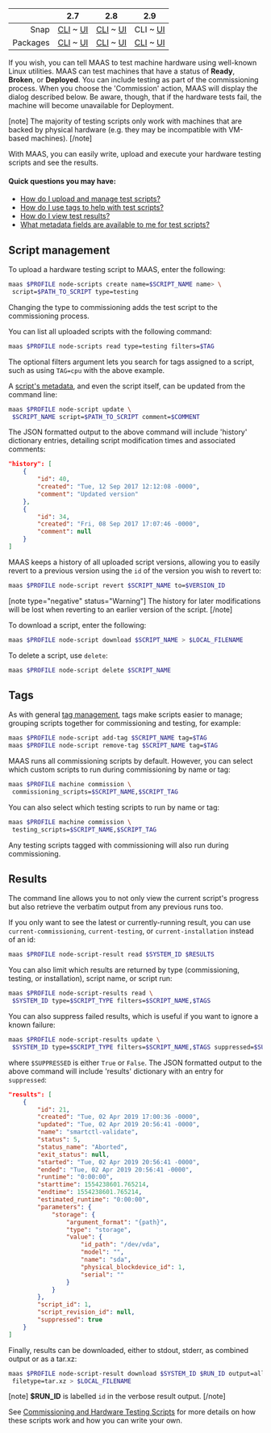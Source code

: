 <!-- deb-2-7-cli
||2.7|2.8|2.9|
|-----:|:-----:|:-----:|:-----:|
|Snap|[CLI](/t/hardware-testing-snap-2-7-cli/2670) ~ [UI](/t/hardware-testing-snap-2-7-ui/2671)|[CLI](/t/hardware-testing-snap-2-8-cli/2672) ~ [UI](/t/hardware-testing-snap-2-8-ui/2673)|[CLI](/t/hardware-testing-snap-2-9-cli/2674) ~ [UI](/t/hardware-testing-snap-2-9-ui/2675)|
|Packages|CLI ~ [UI](/t/hardware-testing-deb-2-7-ui/2677)|[CLI](/t/hardware-testing-deb-2-8-cli/2678) ~ [UI](/t/hardware-testing-deb-2-8-ui/2679)|[CLI](/t/hardware-testing-deb-2-9-cli/2680) ~ [UI](/t/hardware-testing-deb-2-9-ui/2681)|
 deb-2-7-cli -->

<!-- deb-2-7-ui
||2.7|2.8|2.9|
|-----:|:-----:|:-----:|:-----:|
|Snap|[CLI](/t/hardware-testing-snap-2-7-cli/2670) ~ [UI](/t/hardware-testing-snap-2-7-ui/2671)|[CLI](/t/hardware-testing-snap-2-8-cli/2672) ~ [UI](/t/hardware-testing-snap-2-8-ui/2673)|[CLI](/t/hardware-testing-snap-2-9-cli/2674) ~ [UI](/t/hardware-testing-snap-2-9-ui/2675)|
|Packages|[CLI](/t/hardware-testing-deb-2-7-cli/2676) ~ UI|[CLI](/t/hardware-testing-deb-2-8-cli/2678) ~ [UI](/t/hardware-testing-deb-2-8-ui/2679)|[CLI](/t/hardware-testing-deb-2-9-cli/2680) ~ [UI](/t/hardware-testing-deb-2-9-ui/2681)|
 deb-2-7-ui -->

<!-- deb-2-8-cli
||2.7|2.8|2.9|
|-----:|:-----:|:-----:|:-----:|
|Snap|[CLI](/t/hardware-testing-snap-2-7-cli/2670) ~ [UI](/t/hardware-testing-snap-2-7-ui/2671)|[CLI](/t/hardware-testing-snap-2-8-cli/2672) ~ [UI](/t/hardware-testing-snap-2-8-ui/2673)|[CLI](/t/hardware-testing-snap-2-9-cli/2674) ~ [UI](/t/hardware-testing-snap-2-9-ui/2675)|
|Packages|[CLI](/t/hardware-testing-deb-2-7-cli/2676) ~ [UI](/t/hardware-testing-deb-2-7-ui/2677)|CLI ~ [UI](/t/hardware-testing-deb-2-8-ui/2679)|[CLI](/t/hardware-testing-deb-2-9-cli/2680) ~ [UI](/t/hardware-testing-deb-2-9-ui/2681)|
 deb-2-8-cli -->

<!-- deb-2-8-ui
||2.7|2.8|2.9|
|-----:|:-----:|:-----:|:-----:|
|Snap|[CLI](/t/hardware-testing-snap-2-7-cli/2670) ~ [UI](/t/hardware-testing-snap-2-7-ui/2671)|[CLI](/t/hardware-testing-snap-2-8-cli/2672) ~ [UI](/t/hardware-testing-snap-2-8-ui/2673)|[CLI](/t/hardware-testing-snap-2-9-cli/2674) ~ [UI](/t/hardware-testing-snap-2-9-ui/2675)|
|Packages|[CLI](/t/hardware-testing-deb-2-7-cli/2676) ~ [UI](/t/hardware-testing-deb-2-7-ui/2677)|[CLI](/t/hardware-testing-deb-2-8-cli/2678) ~ UI|[CLI](/t/hardware-testing-deb-2-9-cli/2680) ~ [UI](/t/hardware-testing-deb-2-9-ui/2681)|
 deb-2-8-ui -->

<!-- deb-2-9-cli
||2.7|2.8|2.9|
|-----:|:-----:|:-----:|:-----:|
|Snap|[CLI](/t/hardware-testing-snap-2-7-cli/2670) ~ [UI](/t/hardware-testing-snap-2-7-ui/2671)|[CLI](/t/hardware-testing-snap-2-8-cli/2672) ~ [UI](/t/hardware-testing-snap-2-8-ui/2673)|[CLI](/t/hardware-testing-snap-2-9-cli/2674) ~ [UI](/t/hardware-testing-snap-2-9-ui/2675)|
|Packages|[CLI](/t/hardware-testing-deb-2-7-cli/2676) ~ [UI](/t/hardware-testing-deb-2-7-ui/2677)|[CLI](/t/hardware-testing-deb-2-8-cli/2678) ~ [UI](/t/hardware-testing-deb-2-8-ui/2679)|CLI ~ [UI](/t/hardware-testing-deb-2-9-ui/2681)|
 deb-2-9-cli -->

<!-- deb-2-9-ui
||2.7|2.8|2.9|
|-----:|:-----:|:-----:|:-----:|
|Snap|[CLI](/t/hardware-testing-snap-2-7-cli/2670) ~ [UI](/t/hardware-testing-snap-2-7-ui/2671)|[CLI](/t/hardware-testing-snap-2-8-cli/2672) ~ [UI](/t/hardware-testing-snap-2-8-ui/2673)|[CLI](/t/hardware-testing-snap-2-9-cli/2674) ~ [UI](/t/hardware-testing-snap-2-9-ui/2675)|
|Packages|[CLI](/t/hardware-testing-deb-2-7-cli/2676) ~ [UI](/t/hardware-testing-deb-2-7-ui/2677)|[CLI](/t/hardware-testing-deb-2-8-cli/2678) ~ [UI](/t/hardware-testing-deb-2-8-ui/2679)|[CLI](/t/hardware-testing-deb-2-9-cli/2680) ~ UI|
 deb-2-9-ui -->

<!-- snap-2-7-cli
||2.7|2.8|2.9|
|-----:|:-----:|:-----:|:-----:|
|Snap|CLI ~ [UI](/t/hardware-testing-snap-2-7-ui/2671)|[CLI](/t/hardware-testing-snap-2-8-cli/2672) ~ [UI](/t/hardware-testing-snap-2-8-ui/2673)|[CLI](/t/hardware-testing-snap-2-9-cli/2674) ~ [UI](/t/hardware-testing-snap-2-9-ui/2675)|
|Packages|[CLI](/t/hardware-testing-deb-2-7-cli/2676) ~ [UI](/t/hardware-testing-deb-2-7-ui/2677)|[CLI](/t/hardware-testing-deb-2-8-cli/2678) ~ [UI](/t/hardware-testing-deb-2-8-ui/2679)|[CLI](/t/hardware-testing-deb-2-9-cli/2680) ~ [UI](/t/hardware-testing-deb-2-9-ui/2681)|
 snap-2-7-cli -->

<!-- snap-2-7-ui
||2.7|2.8|2.9|
|-----:|:-----:|:-----:|:-----:|
|Snap|[CLI](/t/hardware-testing-snap-2-7-cli/2670) ~ UI|[CLI](/t/hardware-testing-snap-2-8-cli/2672) ~ [UI](/t/hardware-testing-snap-2-8-ui/2673)|[CLI](/t/hardware-testing-snap-2-9-cli/2674) ~ [UI](/t/hardware-testing-snap-2-9-ui/2675)|
|Packages|[CLI](/t/hardware-testing-deb-2-7-cli/2676) ~ [UI](/t/hardware-testing-deb-2-7-ui/2677)|[CLI](/t/hardware-testing-deb-2-8-cli/2678) ~ [UI](/t/hardware-testing-deb-2-8-ui/2679)|[CLI](/t/hardware-testing-deb-2-9-cli/2680) ~ [UI](/t/hardware-testing-deb-2-9-ui/2681)|
 snap-2-7-ui -->

<!-- snap-2-8-cli
||2.7|2.8|2.9|
|-----:|:-----:|:-----:|:-----:|
|Snap|[CLI](/t/hardware-testing-snap-2-7-cli/2670) ~ [UI](/t/hardware-testing-snap-2-7-ui/2671)|CLI ~ [UI](/t/hardware-testing-snap-2-8-ui/2673)|[CLI](/t/hardware-testing-snap-2-9-cli/2674) ~ [UI](/t/hardware-testing-snap-2-9-ui/2675)|
|Packages|[CLI](/t/hardware-testing-deb-2-7-cli/2676) ~ [UI](/t/hardware-testing-deb-2-7-ui/2677)|[CLI](/t/hardware-testing-deb-2-8-cli/2678) ~ [UI](/t/hardware-testing-deb-2-8-ui/2679)|[CLI](/t/hardware-testing-deb-2-9-cli/2680) ~ [UI](/t/hardware-testing-deb-2-9-ui/2681)|
 snap-2-8-cli -->

<!-- snap-2-8-ui
||2.7|2.8|2.9|
|-----:|:-----:|:-----:|:-----:|
|Snap|[CLI](/t/hardware-testing-snap-2-7-cli/2670) ~ [UI](/t/hardware-testing-snap-2-7-ui/2671)|[CLI](/t/hardware-testing-snap-2-8-cli/2672) ~ UI|[CLI](/t/hardware-testing-snap-2-9-cli/2674) ~ [UI](/t/hardware-testing-snap-2-9-ui/2675)|
|Packages|[CLI](/t/hardware-testing-deb-2-7-cli/2676) ~ [UI](/t/hardware-testing-deb-2-7-ui/2677)|[CLI](/t/hardware-testing-deb-2-8-cli/2678) ~ [UI](/t/hardware-testing-deb-2-8-ui/2679)|[CLI](/t/hardware-testing-deb-2-9-cli/2680) ~ [UI](/t/hardware-testing-deb-2-9-ui/2681)|
 snap-2-8-ui -->

||2.7|2.8|2.9|
|-----:|:-----:|:-----:|:-----:|
|Snap|[CLI](/t/hardware-testing-snap-2-7-cli/2670) ~ [UI](/t/hardware-testing-snap-2-7-ui/2671)|[CLI](/t/hardware-testing-snap-2-8-cli/2672) ~ [UI](/t/hardware-testing-snap-2-8-ui/2673)|CLI ~ [UI](/t/hardware-testing-snap-2-9-ui/2675)|
|Packages|[CLI](/t/hardware-testing-deb-2-7-cli/2676) ~ [UI](/t/hardware-testing-deb-2-7-ui/2677)|[CLI](/t/hardware-testing-deb-2-8-cli/2678) ~ [UI](/t/hardware-testing-deb-2-8-ui/2679)|[CLI](/t/hardware-testing-deb-2-9-cli/2680) ~ [UI](/t/hardware-testing-deb-2-9-ui/2681)|

<!-- snap-2-9-ui
||2.7|2.8|2.9|
|-----:|:-----:|:-----:|:-----:|
|Snap|[CLI](/t/hardware-testing-snap-2-7-cli/2670) ~ [UI](/t/hardware-testing-snap-2-7-ui/2671)|[CLI](/t/hardware-testing-snap-2-8-cli/2672) ~ [UI](/t/hardware-testing-snap-2-8-ui/2673)|[CLI](/t/hardware-testing-snap-2-9-cli/2674) ~ UI|
|Packages|[CLI](/t/hardware-testing-deb-2-7-cli/2676) ~ [UI](/t/hardware-testing-deb-2-7-ui/2677)|[CLI](/t/hardware-testing-deb-2-8-cli/2678) ~ [UI](/t/hardware-testing-deb-2-8-ui/2679)|[CLI](/t/hardware-testing-deb-2-9-cli/2680) ~ [UI](/t/hardware-testing-deb-2-9-ui/2681)|
 snap-2-9-ui -->

If you wish, you can tell MAAS to test machine hardware using well-known Linux utilities.  MAAS can test machines that have  a status of **Ready**, **Broken**, or **Deployed**.  You can include testing as part of the commissioning process. When you choose the 'Commission' action, MAAS will display the dialog described below.  Be aware, though, that if the hardware tests fail, the machine will become unavailable for Deployment.

[note]
The majority of testing scripts only work with machines that are backed by physical hardware (e.g. they may be incompatible with VM-based machines).
[/note]

With MAAS, you can easily write, upload and execute your hardware testing scripts and see the results.

#### Quick questions you may have:

* [How do I upload and manage test scripts?](/t/cli-commissioning-and-hardware-testing-scripts/832#heading--script-management)
* [How do I use tags to help with test scripts?](/t/cli-commissioning-and-hardware-testing-scripts/832#heading--tags)
* [How do I view test results?](/t/cli-commissioning-and-hardware-testing-scripts/832#heading--results)
* [What metadata fields are available to me for test scripts?](/t/commissioning-and-hardware-testing-scripts/833#heading--metadata-fields)

<h2 id="heading--script-management">Script management</h2>

To upload a hardware testing script to MAAS, enter the following:

``` bash
maas $PROFILE node-scripts create name=$SCRIPT_NAME name> \
 script=$PATH_TO_SCRIPT type=testing
```

Changing the type to commissioning adds the test script to the commissioning process.

You can list all uploaded scripts with the following command:

``` bash
maas $PROFILE node-scripts read type=testing filters=$TAG
```

The optional filters argument lets you search for tags assigned to a script, such as using `TAG=cpu` with the above example.

A [script's metadata](/t/commissioning-and-hardware-testing-scripts/833#hardware-test-script-sample), and even the script itself, can be updated from the command line:

``` bash
maas $PROFILE node-script update \
 $SCRIPT_NAME script=$PATH_TO_SCRIPT comment=$COMMENT
```

The JSON formatted output to the above command will include 'history' dictionary entries, detailing script modification times and associated comments:

``` json
"history": [
    {
        "id": 40,
        "created": "Tue, 12 Sep 2017 12:12:08 -0000",
        "comment": "Updated version"
    },
    {
        "id": 34,
        "created": "Fri, 08 Sep 2017 17:07:46 -0000",
        "comment": null
    }
]
```

MAAS keeps a history of all uploaded script versions, allowing you to easily revert to a previous version using the `id` of the version you wish to revert to:

``` bash
maas $PROFILE node-script revert $SCRIPT_NAME to=$VERSION_ID
```

[note type="negative" status="Warning"]
The history for later modifications will be lost when reverting to an earlier version of the script.
[/note]

To download a script, enter the following:

``` bash
maas $PROFILE node-script download $SCRIPT_NAME > $LOCAL_FILENAME
```

To delete a script, use `delete`:

``` bash
maas $PROFILE node-script delete $SCRIPT_NAME
```

<h2 id="heading--tags">Tags</h2>

As with general [tag management](/t/cli-tag-management/801), tags make scripts easier to manage; grouping scripts together for commissioning and testing, for example:

``` bash
maas $PROFILE node-script add-tag $SCRIPT_NAME tag=$TAG
maas $PROFILE node-script remove-tag $SCRIPT_NAME tag=$TAG
```

MAAS runs all commissioning scripts by default. However, you can select which custom scripts to run during commissioning by name or tag:

``` bash
maas $PROFILE machine commission \
 commissioning_scripts=$SCRIPT_NAME,$SCRIPT_TAG
```

You can also select which testing scripts to run by name or tag:

``` bash
maas $PROFILE machine commission \
 testing_scripts=$SCRIPT_NAME,$SCRIPT_TAG
```

Any testing scripts tagged with commissioning will also run during commissioning.

<h2 id="heading--results">Results</h2>

The command line allows you to not only view the current script's progress but also retrieve the verbatim output from any previous runs too.

If you only want to see the latest or currently-running result, you can use `current-commissioning`, `current-testing`, or `current-installation` instead of an id:

``` bash
maas $PROFILE node-script-result read $SYSTEM_ID $RESULTS
```

You can also limit which results are returned by type (commissioning, testing, or installation), script name, or script run:

``` bash
maas $PROFILE node-script-results read \
 $SYSTEM_ID type=$SCRIPT_TYPE filters=$SCRIPT_NAME,$TAGS
```

You can also suppress failed results, which is useful if you want to ignore a known failure:

``` bash
maas $PROFILE node-script-results update \
 $SYSTEM_ID type=$SCRIPT_TYPE filters=$SCRIPT_NAME,$TAGS suppressed=$SUPPRESSED
```

where `$SUPPRESSED` is either `True` or `False`. The JSON formatted output to the above command will include 'results' dictionary with an entry for `suppressed`:

``` json
"results": [
    {
        "id": 21,
        "created": "Tue, 02 Apr 2019 17:00:36 -0000",
        "updated": "Tue, 02 Apr 2019 20:56:41 -0000",
        "name": "smartctl-validate",
        "status": 5,
        "status_name": "Aborted",
        "exit_status": null,
        "started": "Tue, 02 Apr 2019 20:56:41 -0000",
        "ended": "Tue, 02 Apr 2019 20:56:41 -0000",
        "runtime": "0:00:00",
        "starttime": 1554238601.765214,
        "endtime": 1554238601.765214,
        "estimated_runtime": "0:00:00",
        "parameters": {
            "storage": {
                "argument_format": "{path}",
                "type": "storage",
                "value": {
                    "id_path": "/dev/vda",
                    "model": "",
                    "name": "sda",
                    "physical_blockdevice_id": 1,
                    "serial": ""
                }
            }
        },
        "script_id": 1,
        "script_revision_id": null,
        "suppressed": true
    }
]
```

Finally, results can be downloaded, either to stdout, stderr, as combined output or as a tar.xz:

``` bash
maas $PROFILE node-script-result download $SYSTEM_ID $RUN_ID output=all \
 filetype=tar.xz > $LOCAL_FILENAME
```

[note]
**$RUN_ID** is labelled `id` in the verbose result output.
[/note]


<!-- snap-2-7-ui snap-2-8-ui snap-2-9-ui deb-2-7-ui deb-2-8-ui deb-2-9-ui
#### Quick questions you may have: 

* [How do I apply a hardware test?](#heading--apply-a-hardware-test)
* [What scripts are available for testing?](#heading--included-scripts)

<h2 id="heading--apply-a-hardware-test">Apply a hardware test</h2>

To launch a test, select the target machine from the 'Machines' page and use the 'Take action' drop-down menu to select 'Test hardware'. When ready, hit the 'Test machine' button. Here, a test is applied to a deployed machine:

<a href="https://assets.ubuntu.com/v1/8e876889-nodes-hw-testing__2.4_deployed.png" target = "_blank"><img src="https://assets.ubuntu.com/v1/8e876889-nodes-hw-testing__2.4_deployed.png"></a>

There is the option of not powering off the machine and to allow SSH access.

A default test will be selected (`smartctl-validate`, a hard drive test) but you can choose others by clicking the 'Select scripts' label. Doing so will reveal the following choices:

<a href="https://assets.ubuntu.com/v1/ccfefe25-nodes-hw-testing__2.4_deployed-choices.png" target = "_blank"><img src="https://assets.ubuntu.com/v1/ccfefe25-nodes-hw-testing__2.4_deployed-choices.png"></a>

<h2 id="heading--included-scripts">Scripts available for testing</h2>

The following hardware testing scripts can be selected from the web UI:

<table style="width:17%;">
<colgroup>
<col width="5%" />
<col width="5%" />
<col width="5%" />
</colgroup>
<thead>
<tr class="header">
<th align="center">Name</th>
<th align="center">Category Tags</th>
<th align="center">Description</th>
</tr>
</thead>
<tbody>
<tr class="odd">
<td align="center"><strong>smartctl-short</strong></td>
<td align="center">storage</td>
<td align="center">Run the short SMART self-test and validate SMART health on all drives in parallel</td>
</tr>
<tr class="even">
<td align="center"><strong>smartctl-long</strong></td>
<td align="center">storage</td>
<td align="center">Run the long SMART self-test and validate SMART health on all drives in parallel</td>
</tr>
<tr class="odd">
<td align="center"><strong>smartctl-conveyance</strong></td>
<td align="center">storage</td>
<td align="center">Run the conveyance SMART self-test and validate SMART health on all drives in parallel</td>
</tr>
<tr class="even">
<td align="center"><strong>memtester</strong></td>
<td align="center">memory</td>
<td align="center">Run memtester against all available userspace memory.</td>
</tr>
<tr class="odd">
<td align="center"><strong>internet-connectivity</strong></td>
<td align="center">network, internet, node</td>
<td align="center">Check if the system has access to the internet.</td>
</tr>
<tr class="even">
<td align="center"><strong>stress-ng-cpu-long</strong></td>
<td align="center">cpu</td>
<td align="center">Run stress-ng memory tests for 12 hours.</td>
</tr>
<tr class="odd">
<td align="center"><strong>stress-ng-cpu-short</strong></td>
<td align="center">cpu</td>
<td align="center">Run stress-ng memory tests for 5 minutes.</td>
</tr>
<tr class="even">
<td align="center"><strong>stress-ng-memory-long</strong></td>
<td align="center">memory</td>
<td align="center">Run stress-ng memory tests for 12 hours.</td>
</tr>
<tr class="odd">
<td align="center"><strong>stress-ng-memory-short</strong></td>
<td align="center">memory</td>
<td align="center">Run stress-ng memory tests for 5 minutes.</td>
</tr>
<tr class="even">
<td align="center"><strong>ntp</strong></td>
<td align="center">network, ntp, node</td>
<td align="center">Run ntp clock set to verify NTP connectivity.</td>
</tr>
<tr class="odd">
<td align="center"><strong>badblocks</strong></td>
<td align="center">storage</td>
<td align="center">Run badblocks on disk in read-only mode.</td>
</tr>
<tr class="even">
<td align="center"><strong>badblocks-destructive</strong></td>
<td align="center">destructive, storage</td>
<td align="center">Run badblocks on a disk in read/write destructive mode.</td>
</tr>
<tr class="odd">
<td align="center"><strong>7z</strong></td>
<td align="center">cpu</td>
<td align="center">Run <em>7zip</em> CPU benchmarking.</td>
</tr>
<tr class="even">
<td align="center"><strong>fio</strong></td>
<td align="center">storage, destructive</td>
<td align="center">Run Fio benchmarking against selected storage devices.</td>
</tr>
</tbody>
</table>

After either commissioning, testing, or installation has started, MAAS reports in real-time which script is running.

You can access the verbatim output from any test by selecting a machine, selecting the 'Hardware tests' page and clicking on the 'Log view' link in the 'Results' column for the specific test.
snap-2-7-ui snap-2-8-ui snap-2-9-ui deb-2-7-ui deb-2-8-ui deb-2-9-ui -->

<!-- deb-2-7-cli
See [Commissioning and Hardware Testing Scripts](/t/commissioning-and-hardware-testing-scripts/2484) for more details on how these scripts work and how you can write your own.
 deb-2-7-cli -->

<!-- deb-2-7-ui
See [Commissioning and Hardware Testing Scripts](/t/commissioning-and-hardware-testing-scripts/2485) for more details on how these scripts work and how you can write your own.
 deb-2-7-ui -->

<!-- deb-2-8-cli
See [Commissioning and Hardware Testing Scripts](/t/commissioning-and-hardware-testing-scripts/2486) for more details on how these scripts work and how you can write your own.
 deb-2-8-cli -->

<!-- deb-2-8-ui
See [Commissioning and Hardware Testing Scripts](/t/commissioning-and-hardware-testing-scripts/2487) for more details on how these scripts work and how you can write your own.
 deb-2-8-ui -->

<!-- deb-2-9-cli
See [Commissioning and Hardware Testing Scripts](/t/commissioning-and-hardware-testing-scripts/2488) for more details on how these scripts work and how you can write your own.
 deb-2-9-cli -->

<!-- deb-2-9-ui
See [Commissioning and Hardware Testing Scripts](/t/commissioning-and-hardware-testing-scripts/2489) for more details on how these scripts work and how you can write your own.
 deb-2-9-ui -->

<!-- snap-2-7-cli
See [Commissioning and Hardware Testing Scripts](/t/commissioning-and-hardware-testing-scripts/2478) for more details on how these scripts work and how you can write your own.
 snap-2-7-cli -->

<!-- snap-2-7-ui
See [Commissioning and Hardware Testing Scripts](/t/commissioning-and-hardware-testing-scripts/2479) for more details on how these scripts work and how you can write your own.
 snap-2-7-ui -->

<!-- snap-2-8-cli
See [Commissioning and Hardware Testing Scripts](/t/commissioning-and-hardware-testing-scripts/2480) for more details on how these scripts work and how you can write your own.
 snap-2-8-cli -->

<!-- snap-2-8-ui
See [Commissioning and Hardware Testing Scripts](/t/commissioning-and-hardware-testing-scripts/2481) for more details on how these scripts work and how you can write your own.
 snap-2-8-ui -->

See [Commissioning and Hardware Testing Scripts](/t/commissioning-and-hardware-testing-scripts/2482) for more details on how these scripts work and how you can write your own.

<!-- snap-2-9-ui
See [Commissioning and Hardware Testing Scripts](/t/commissioning-and-hardware-testing-scripts/2483) for more details on how these scripts work and how you can write your own.
 snap-2-9-ui -->